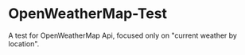 # OpenWeatherMap-Test
A test for OpenWeatherMap Api, focused only on "current weather by location".
